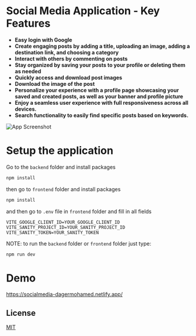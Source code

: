 
# Social Media Application - Key Features
 - **Easy login with Google**
 - **Create engaging posts by adding a title, uploading an image, adding a destination link, and choosing a category**
 - **Interact with others by commenting on posts**
 - **Stay organized by saving your posts to your profile or deleting them as needed**
 - **Quickly access and download post images**
 - **Download the image of the post**
- **Personalize your experience with a profile page showcasing your saved and created posts, as well as your banner and profile picture**
- **Enjoy a seamless user experience with full responsiveness across all devices.**
- **Search functionality to easily find specific posts based on keywords.**

![App Screenshot](https://i.imgur.com/cK13e0t.png)

# Setup the application

Go to the `backend` folder and install packages
```bash
npm install 
```
then go to `frontend` folder and install packages
```bash
npm install
```
and then go to `.env` file in `frontend` folder and fill in all fields
```
VITE_GOOGLE_CLIENT_ID=YOUR_GOOGLE_CLIENT_ID
VITE_SANITY_PROJECT_ID=YOUR_SANITY_PROJECT_ID
VITE_SANITY_TOKEN=YOUR_SANITY_TOKEN
```

NOTE: to run the `backend` folder or `frontend` folder just type:
```bash
npm run dev
```
# Demo
https://socialmedia-dagermohamed.netlify.app/


## License

[MIT](https://choosealicense.com/licenses/mit/)

